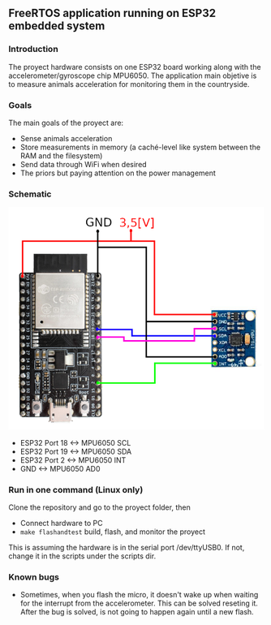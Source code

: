 ## FreeRTOS application running on ESP32 embedded system

### Introduction
The proyect hardware consists on one ESP32 board working along with the accelerometer/gyroscope chip MPU6050. The application main objetive is to measure animals acceleration for monitoring them in the countryside.

### Goals
The main goals of the proyect are:

 * Sense animals acceleration
 * Store measurements in memory (a caché-level like system between the RAM and the filesystem)
 * Send data through WiFi when desired
 * The priors but paying attention on the power management 

### Schematic 
![Schematic](https://github.com/sarquis88/esp32_freertos/blob/master/schematic.png)
 * ESP32 Port 18 <-> MPU6050 SCL
 * ESP32 Port 19 <-> MPU6050 SDA
 * ESP32 Port 2  <-> MPU6050 INT
 * GND           <-> MPU6050 AD0

### Run in one command (Linux only)
Clone the repository and go to the proyect folder, then

 * Connect hardware to PC
 * ```make flashandtest``` build, flash, and monitor the proyect
 
This is assuming the hardware is in the serial port /dev/ttyUSB0. If not, change it in the scripts under the scripts dir.

### Known bugs
 * Sometimes, when you flash the micro, it doesn't wake up when waiting for the interrupt from the accelerometer. This can be solved reseting it. After the bug is solved, is not going to happen again until a new flash.
